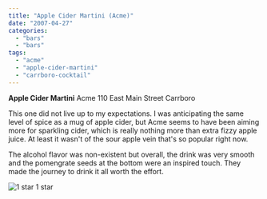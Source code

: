 ```yaml
---
title: "Apple Cider Martini (Acme)"
date: "2007-04-27"
categories:
  - "bars"
  - "bars"
tags:
  - "acme"
  - "apple-cider-martini"
  - "carrboro-cocktail"
---
```


**Apple Cider Martini** Acme 110 East Main Street Carrboro

This one did not live up to my expectations. I was anticipating the same level of spice as a mug of apple cider, but Acme seems to have been aiming more for sparkling cider, which is really nothing more than extra fizzy apple juice. At least it wasn't of the sour apple vein that's so popular right now.

The alcohol flavor was non-existent but overall, the drink was very smooth and the pomengrate seeds at the bottom were an inspired touch. They made the journey to drink it all worth the effort.




<div class="caption">

![1 star](http://s3.amazonaws.com/thegourmez-wpmedia/2009/04/rating_olive1.gif "rating_olive1") 1 star</div>

